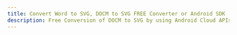 ---title: Convert Word to SVG, DOCM to SVG FREE Converter or Android SDKdescription: Free Conversion of DOCM to SVG by using Android Cloud APIs & SDKs. Also Create, Edit & Render Microsoft Word & OpenOffice documents in the Cloud.---